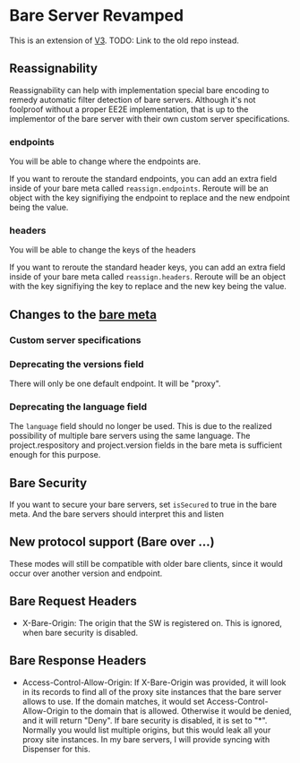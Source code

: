 # Bare Server Revamped

This is an extension of [V3](./BareServerV3.md). TODO: Link to the old repo instead.

## Reassignability

Reassignability can help with implementation special bare encoding to remedy automatic filter detection of bare servers. Although it's not foolproof without a proper EE2E implementation, that is up to the implementor of the bare server with their own custom server specifications.

### endpoints

You will be able to change where the endpoints are.

If you want to reroute the standard endpoints, you can add an extra field inside of your bare meta called `reassign.endpoints`. Reroute will be an object with the key signifiying the endpoint to replace and the new endpoint being the value.

### headers

You will be able to change the keys of the headers

If you want to reroute the standard header keys, you can add an extra field inside of your bare meta called `reassign.headers`. Reroute will be an object with the key signifiying the key to replace and the new key being the value.

## Changes to the [bare meta](./BareServer.md#request-server-info)

### Custom server specifications

### Deprecating the versions field

There will only be one default endpoint. It will be "proxy".

### Deprecating the language field

The `language` field should no longer be used. This is due to the realized possibility of multiple bare servers using the same language. The project.respository and project.version fields in the bare meta is sufficient enough for this purpose.

## Bare Security

If you want to secure your bare servers, set `isSecured` to true in the bare meta. And the bare servers should interpret this and listen

## New protocol support (Bare over ...)

These modes will still be compatible with older bare clients, since it would occur over another version and endpoint.

## Bare Request Headers

- X-Bare-Origin: The origin that the SW is registered on. This is ignored, when bare security is disabled.

## Bare Response Headers

- Access-Control-Allow-Origin: If X-Bare-Origin was provided, it will look in its records to find all of the proxy site instances that the bare server allows to use. If the domain matches, it would set Access-Control-Allow-Origin to the domain that is allowed. Otherwise it would be denied, and it will return "Deny". If bare security is disabled, it is set to "\*". Normally you would list multiple origins, but this would leak all your proxy site instances. In my bare servers, I will provide syncing with Dispenser for this.
